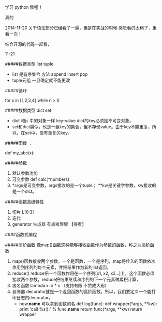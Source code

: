 学习 python 教程！

真的

2014-11-20 
关于语法部分已经看了一遍，但是在实战的时候 感觉看的太粗了，重看一次！

结合开源的代码一起看，

11-21

#####数据类型 list tuple 

- list 是有序集合 方法 append insert pop 
- tuple元组 一旦确定就不能更改

#####循环

for x in [1,2,3,4]
while n > 0


#####数据类型 dict set

- dict 和js 中的对象一样 key-value dict的key必须是不可变对象。
- set和dict类似，也是一组key的集合，但不存储value。由于key不能重复，所以，在set中，没有重复的key。


#####函数 ：

def my_abc(x):

#####参数

1. 默认参数功能
2. 可变参数 def calc(*numbers):
3. *args是可变参数，args接收的是一个tuple； **kw是关键字参数，kw接收的是一个dict。

#####函数高级特性

1. 切片 L[0:3]
2. 迭代
3. generator 生成器 有点难理解 【待看】


####函数式编程

#####高阶函数 像map()函数这种能够接收函数作为参数的函数，称之为高阶函数

1. map()函数接收两个参数，一个是函数，一个是序列，map将传入的函数依次作用到序列的每个元素，并把结果作为新的list返回。
2. reduce() reduce把一个函数作用在一个序列[x1, x2, x3...]上，这个函数必须接收两个参数，reduce把结果继续和序列的下一个元素做累积计算，
3. 匿名函数 lambda x: x * x （支持有限 不赞成大用）
4. 装饰器 decorator就是一个返回函数的高阶函数。所以，我们要定义一个能打印日志的decorator，
	- now.__name__ 可以拿到函数的名
	def log(func):
    def wrapper(*args, **kw):
        print 'call %s():' % func.__name__
        return func(*args, **kw)
    return wrapper
    
    
	
	 





